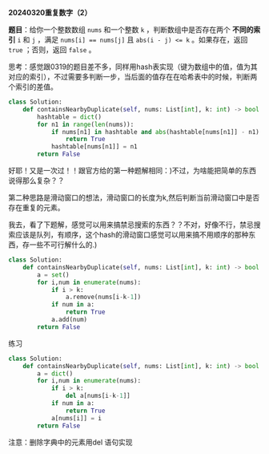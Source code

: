 **20240320重复数字（2）**

**题目**：给你一个整数数组 `nums` 和一个整数 `k` ，判断数组中是否存在两个 **不同的索引** `i` 和 `j` ，满足 `nums[i] == nums[j]` 且 `abs(i - j) <= k` 。如果存在，返回 `true` ；否则，返回 `false` 。

思考：感觉跟0319的题目差不多，同样用hash表实现（键为数组中的值，值为其对应的索引），不过需要多判断一步，当后面的值存在在哈希表中的时候，判断两个索引的差值。

```python
class Solution:
    def containsNearbyDuplicate(self, nums: List[int], k: int) -> bool:
        hashtable = dict()
        for n1 in range(len(nums)):
            if nums[n1] in hashtable and abs(hashtable[nums[n1]] - n1) <= k:
                return True
            hashtable[nums[n1]] = n1
        return False
```

好耶！又是一次过！！跟官方给的第一种题解相同：)不过，为啥能把简单的东西说得那么复杂？？

第二种思路是滑动窗口的想法，滑动窗口的长度为k,然后判断当前滑动窗口中是否存在重复的元素。

我去，看了下题解，感觉可以用来搞禁忌搜索的东西？？不对，好像不行，禁忌搜索应该是队列，有顺序，这个hash的滑动窗口感觉可以用来搞不用顺序的那种东西，存一些不可行解什么的.)

```python
class Solution:
    def containsNearbyDuplicate(self, nums: List[int], k: int) -> bool:
        a = set()
        for i,num in enumerate(nums):
            if i > k:
                a.remove(nums[i-k-1])
            if num in a:
                return True
            a.add(num)
        return False
```

练习

```python
class Solution:
    def containsNearbyDuplicate(self, nums: List[int], k: int) -> bool:
        a = dict()
        for i,num in enumerate(nums):
            if i > k:
                del a[nums[i-k-1]]
            if num in a:
                return True
            a[nums[i]] = i
        return False
```

注意：删除字典中的元素用del 语句实现